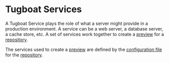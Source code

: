 # Tugboat Services

A Tugboat Service plays the role of what a server might provide in a production
environment. A service can be a web server, a database server, a cache store,
etc. A set of services work together to create a [preview](../previews/index.md)
for a [repository](../repositories/index.md).

The services used to create a [preview](../previews/index.md) are defined by the
[configuration file](../../configuring-tugboat) for the
[repository](../repositories/index.md).
